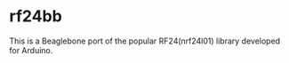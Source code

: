rf24bb
======

This is a Beaglebone port of the popular RF24(nrf24l01) library developed for Arduino.
